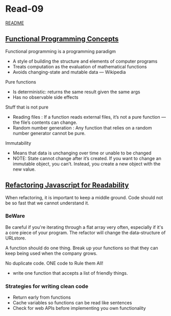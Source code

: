 # Read-09

[README](/README.md)

## [Functional Programming Concepts](https://medium.com/the-renaissance-developer/concepts-of-functional-programming-in-javascript-6bc84220d2aa)

Functional programming is a programming paradigm
- A style of building the structure and elements of computer programs
- Treats computation as the evaluation of mathematical functions
- Avoids changing-state and mutable data — Wikipedia


Pure functions
- Is deterministic: returns the same result given the same args
- Has no observable side effects

Stuff that is not pure
- Reading files : If a function reads external files, it’s not a pure function — the file’s contents can change.
- Random number generation : Any function that relies on a random number generator cannot be pure.


Immutability
- Means that data is unchanging over time or unable to be changed
- NOTE: State cannot change after it’s created. If you want to change an immutable object, you can’t. Instead, you create a new object with the new value.


## [Refactoring Javascript for Readability](https://dev.to/healeycodes/refactoring-javascript-for-performance-and-readability-with-examples-1hec)

When refactoring, it is important to keep a middle ground. Code should not be so fast that we cannot understand it. 


### BeWare
Be careful if you're iterating through a flat array very often, especially if it's a core piece of your program. The refactor will change the data-structure of URLstore.



A function should do one thing. Break up your functions so that they can keep being used when the company grows. 


No duplicate code. ONE code to Rule them All!
- write one function that accepts a list of friendly things.



### Strategies for writing clean code
- Return early from functions
- Cache variables so functions can be read like sentences
- Check for web APIs before implementing you own functionality